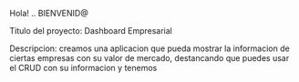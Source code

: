 Hola! .. BIENVENID@

Titulo del proyecto: Dashboard Empresarial

Descripcion: creamos una aplicacion que pueda mostrar la informacion de ciertas empresas con su valor de mercado, destancando que puedes usar el CRUD con su informacion y tenemos 